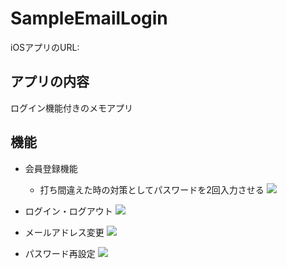 # SampleEmailLogin
iOSアプリのURL: 

## アプリの内容
ログイン機能付きのメモアプリ

## 機能
- 会員登録機能
  - 打ち間違えた時の対策としてパスワードを2回入力させる
![](https://gyazo.com/42f7eab0ddbdc294ee8379b7141e6d48/raw)

- ログイン・ログアウト
![](https://gyazo.com/d9fb1b0b6c25190f00dcb4e72a5060af/raw)

- メールアドレス変更
![](https://gyazo.com/48b131d09c7e4c596e6a1f854944c372/raw)

- パスワード再設定
![](https://gyazo.com/deaa5ae62cfe599c875665cc38a6dfe8/raw)
